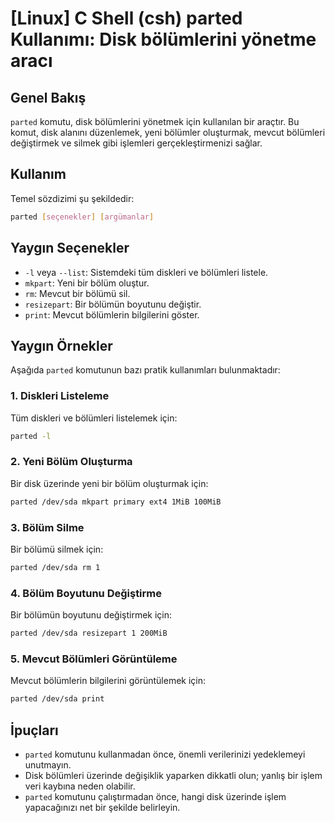 # [Linux] C Shell (csh) parted Kullanımı: Disk bölümlerini yönetme aracı

## Genel Bakış
`parted` komutu, disk bölümlerini yönetmek için kullanılan bir araçtır. Bu komut, disk alanını düzenlemek, yeni bölümler oluşturmak, mevcut bölümleri değiştirmek ve silmek gibi işlemleri gerçekleştirmenizi sağlar.

## Kullanım
Temel sözdizimi şu şekildedir:

```bash
parted [seçenekler] [argümanlar]
```

## Yaygın Seçenekler
- `-l` veya `--list`: Sistemdeki tüm diskleri ve bölümleri listele.
- `mkpart`: Yeni bir bölüm oluştur.
- `rm`: Mevcut bir bölümü sil.
- `resizepart`: Bir bölümün boyutunu değiştir.
- `print`: Mevcut bölümlerin bilgilerini göster.

## Yaygın Örnekler
Aşağıda `parted` komutunun bazı pratik kullanımları bulunmaktadır:

### 1. Diskleri Listeleme
Tüm diskleri ve bölümleri listelemek için:

```bash
parted -l
```

### 2. Yeni Bölüm Oluşturma
Bir disk üzerinde yeni bir bölüm oluşturmak için:

```bash
parted /dev/sda mkpart primary ext4 1MiB 100MiB
```

### 3. Bölüm Silme
Bir bölümü silmek için:

```bash
parted /dev/sda rm 1
```

### 4. Bölüm Boyutunu Değiştirme
Bir bölümün boyutunu değiştirmek için:

```bash
parted /dev/sda resizepart 1 200MiB
```

### 5. Mevcut Bölümleri Görüntüleme
Mevcut bölümlerin bilgilerini görüntülemek için:

```bash
parted /dev/sda print
```

## İpuçları
- `parted` komutunu kullanmadan önce, önemli verilerinizi yedeklemeyi unutmayın.
- Disk bölümleri üzerinde değişiklik yaparken dikkatli olun; yanlış bir işlem veri kaybına neden olabilir.
- `parted` komutunu çalıştırmadan önce, hangi disk üzerinde işlem yapacağınızı net bir şekilde belirleyin.